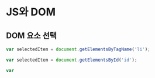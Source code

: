 # JS와 DOM

## DOM 요소 선택
```js
var selectedItem = document.getElementsByTagName('li');

var selectedItem = document.getElementsById('id');

var 
```